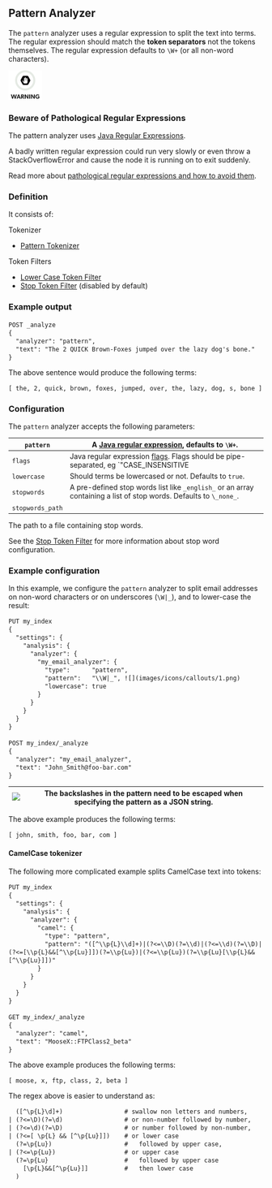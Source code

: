 ## Pattern Analyzer

The `pattern` analyzer uses a regular expression to split the text into terms. The regular expression should match the **token separators** not the tokens themselves. The regular expression defaults to `\W+` (or all non-word characters).

![Warning](images/icons/warning.png)

### Beware of Pathological Regular Expressions

The pattern analyzer uses [Java Regular Expressions](http://docs.oracle.com/javase/8/docs/api/java/util/regex/Pattern.html).

A badly written regular expression could run very slowly or even throw a StackOverflowError and cause the node it is running on to exit suddenly.

Read more about [pathological regular expressions and how to avoid them](http://www.regular-expressions.info/catastrophic.html).

### Definition

It consists of:

Tokenizer 
    

  * [Pattern Tokenizer](analysis-pattern-tokenizer.html)



Token Filters 
    

  * [Lower Case Token Filter](analysis-lowercase-tokenfilter.html)
  * [Stop Token Filter](analysis-stop-tokenfilter.html) (disabled by default) 



### Example output
    
    
    POST _analyze
    {
      "analyzer": "pattern",
      "text": "The 2 QUICK Brown-Foxes jumped over the lazy dog's bone."
    }

The above sentence would produce the following terms:
    
    
    [ the, 2, quick, brown, foxes, jumped, over, the, lazy, dog, s, bone ]

### Configuration

The `pattern` analyzer accepts the following parameters:

`pattern`| A [Java regular expression](http://docs.oracle.com/javase/8/docs/api/java/util/regex/Pattern.html), defaults to `\W+`.     
---|---    
`flags`| Java regular expression [flags](http://docs.oracle.com/javase/8/docs/api/java/util/regex/Pattern.html#field.summary). Flags should be pipe-separated, eg `"CASE_INSENSITIVE|COMMENTS"`.     
`lowercase`| Should terms be lowercased or not. Defaults to `true`.     
`stopwords`| A pre-defined stop words list like `_english_` or an array containing a list of stop words. Defaults to `\_none_`.     
`stopwords_path`| 

The path to a file containing stop words.   
  
See the [Stop Token Filter](analysis-stop-tokenfilter.html) for more information about stop word configuration.

### Example configuration

In this example, we configure the `pattern` analyzer to split email addresses on non-word characters or on underscores (`\W|_`), and to lower-case the result:
    
    
    PUT my_index
    {
      "settings": {
        "analysis": {
          "analyzer": {
            "my_email_analyzer": {
              "type":      "pattern",
              "pattern":   "\\W|_", ![](images/icons/callouts/1.png)
              "lowercase": true
            }
          }
        }
      }
    }
    
    POST my_index/_analyze
    {
      "analyzer": "my_email_analyzer",
      "text": "John_Smith@foo-bar.com"
    }
![](images/icons/callouts/1.png)| The backslashes in the pattern need to be escaped when specifying the pattern as a JSON string.     
---|---    
The above example produces the following terms:
    
    
    [ john, smith, foo, bar, com ]

#### CamelCase tokenizer

The following more complicated example splits CamelCase text into tokens:
    
    
    PUT my_index
    {
      "settings": {
        "analysis": {
          "analyzer": {
            "camel": {
              "type": "pattern",
              "pattern": "([^\\p{L}\\d]+)|(?<=\\D)(?=\\d)|(?<=\\d)(?=\\D)|(?<=[\\p{L}&&[^\\p{Lu}]])(?=\\p{Lu})|(?<=\\p{Lu})(?=\\p{Lu}[\\p{L}&&[^\\p{Lu}]])"
            }
          }
        }
      }
    }
    
    GET my_index/_analyze
    {
      "analyzer": "camel",
      "text": "MooseX::FTPClass2_beta"
    }

The above example produces the following terms:
    
    
    [ moose, x, ftp, class, 2, beta ]

The regex above is easier to understand as:
    
    
      ([^\p{L}\d]+)                 # swallow non letters and numbers,
    | (?<=\D)(?=\d)                 # or non-number followed by number,
    | (?<=\d)(?=\D)                 # or number followed by non-number,
    | (?<=[ \p{L} && [^\p{Lu}]])    # or lower case
      (?=\p{Lu})                    #   followed by upper case,
    | (?<=\p{Lu})                   # or upper case
      (?=\p{Lu}                     #   followed by upper case
        [\p{L}&&[^\p{Lu}]]          #   then lower case
      )
